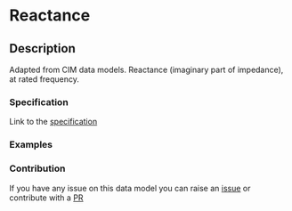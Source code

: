 # Reactance

## Description 

Adapted from CIM data models. Reactance (imaginary part of impedance), at rated frequency.
### Specification

Link to the [specification](https://smart-data-models.github.io/dataModel.EnergyCIM/Reactance/doc/spec.md)
### Examples
### Contribution

 If you have any issue on this data model you can raise an [issue](https://github.com/smart-data-models/dataModel.EnergyCIM/issues)  or contribute with a [PR](https://github.com/smart-data-models/dataModel.EnergyCIM/pulls)